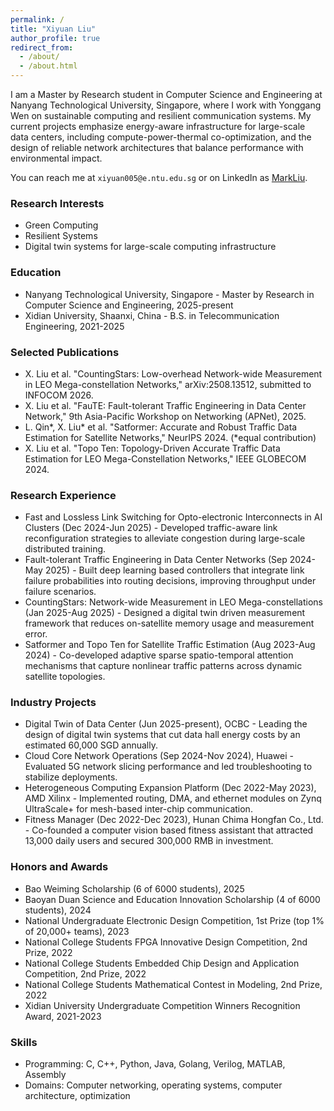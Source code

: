 ```yaml
---
permalink: /
title: "Xiyuan Liu"
author_profile: true
redirect_from: 
  - /about/
  - /about.html
---
```


I am a Master by Research student in Computer Science and Engineering at Nanyang Technological University, Singapore, where I work with Yonggang Wen on sustainable computing and resilient communication systems. My current projects emphasize energy-aware infrastructure for large-scale data centers, including compute-power-thermal co-optimization, and the design of reliable network architectures that balance performance with environmental impact.

You can reach me at `xiyuan005@e.ntu.edu.sg` or on LinkedIn as [MarkLiu](www.linkedin.com/in/markliu225).

### Research Interests
- Green Computing
- Resilient Systems
- Digital twin systems for large-scale computing infrastructure

### Education
- Nanyang Technological University, Singapore - Master by Research in Computer Science and Engineering, 2025-present
- Xidian University, Shaanxi, China - B.S. in Telecommunication Engineering, 2021-2025

### Selected Publications
- X. Liu et al. "CountingStars: Low-overhead Network-wide Measurement in LEO Mega-constellation Networks," arXiv:2508.13512, submitted to INFOCOM 2026.
- X. Liu et al. "FauTE: Fault-tolerant Traffic Engineering in Data Center Network," 9th Asia-Pacific Workshop on Networking (APNet), 2025.
- L. Qin\*, X. Liu\* et al. "Satformer: Accurate and Robust Traffic Data Estimation for Satellite Networks," NeurIPS 2024. (*equal contribution)
- X. Liu et al. "Topo Ten: Topology-Driven Accurate Traffic Data Estimation for LEO Mega-Constellation Networks," IEEE GLOBECOM 2024.

### Research Experience
- Fast and Lossless Link Switching for Opto-electronic Interconnects in AI Clusters (Dec 2024-Jun 2025) - Developed traffic-aware link reconfiguration strategies to alleviate congestion during large-scale distributed training.
- Fault-tolerant Traffic Engineering in Data Center Networks (Sep 2024-May 2025) - Built deep learning based controllers that integrate link failure probabilities into routing decisions, improving throughput under failure scenarios.
- CountingStars: Network-wide Measurement in LEO Mega-constellations (Jan 2025-Aug 2025) - Designed a digital twin driven measurement framework that reduces on-satellite memory usage and measurement error.
- Satformer and Topo Ten for Satellite Traffic Estimation (Aug 2023-Aug 2024) - Co-developed adaptive sparse spatio-temporal attention mechanisms that capture nonlinear traffic patterns across dynamic satellite topologies.

### Industry Projects
- Digital Twin of Data Center (Jun 2025-present), OCBC - Leading the design of digital twin systems that cut data hall energy costs by an estimated 60,000 SGD annually.
- Cloud Core Network Operations (Sep 2024-Nov 2024), Huawei - Evaluated 5G network slicing performance and led troubleshooting to stabilize deployments.
- Heterogeneous Computing Expansion Platform (Dec 2022-May 2023), AMD Xilinx - Implemented routing, DMA, and ethernet modules on Zynq UltraScale+ for mesh-based inter-chip communication.
- Fitness Manager (Dec 2022-Dec 2023), Hunan Chima Hongfan Co., Ltd. - Co-founded a computer vision based fitness assistant that attracted 13,000 daily users and secured 300,000 RMB in investment.

### Honors and Awards
- Bao Weiming Scholarship (6 of 6000 students), 2025
- Baoyan Duan Science and Education Innovation Scholarship (4 of 6000 students), 2024
- National Undergraduate Electronic Design Competition, 1st Prize (top 1% of 20,000+ teams), 2023
- National College Students FPGA Innovative Design Competition, 2nd Prize, 2022
- National College Students Embedded Chip Design and Application Competition, 2nd Prize, 2022
- National College Students Mathematical Contest in Modeling, 2nd Prize, 2022
- Xidian University Undergraduate Competition Winners Recognition Award, 2021-2023

### Skills
- Programming: C, C++, Python, Java, Golang, Verilog, MATLAB, Assembly
- Domains: Computer networking, operating systems, computer architecture, optimization
